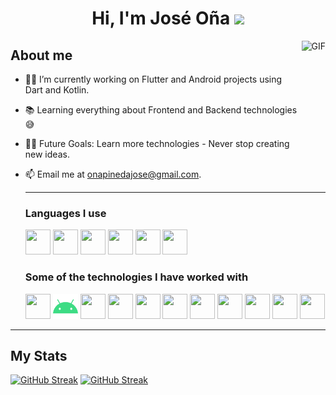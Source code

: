 <h1 align="center">Hi, I'm José Oña <img src="https://media.giphy.com/media/hvRJCLFzcasrR4ia7z/giphy.gif" width="35"></h1>
<img align="right" alt="GIF" height="160px" src="https://media.giphy.com/media/Ah3zHH7hvsSB2/giphy.gif" />


## About me
- 👨‍💻 I’m currently working on Flutter and Android projects using Dart and Kotlin.
- 📚 Learning everything about Frontend and Backend technologies 😅
- 💪🏼 Future Goals: Learn more technologies - Never stop creating new ideas.
- 📫 Email me at [onapinedajose@gmail.com](mailto:onapineda@gmail.com).

  ---

  ### Languages I use
 
  <code><img height="40" width="40" src="https://skillicons.dev/icons?i=dart"></code>
  <code><img height="40" width="40" src="https://skillicons.dev/icons?i=kotlin"></code>
  <code><img height="40" width="40" src="https://skillicons.dev/icons?i=java"></code>
  <code><img height="40" width="40" src="https://skillicons.dev/icons?i=mysql"></code>
  <code><img height="40" width="40" src="https://skillicons.dev/icons?i=html"></code>
  <code><img height="40" width="40" src="https://skillicons.dev/icons?i=css"></code>
  
  

  ### Some of the technologies I have worked with

  <code><img height="40" width="40" src="https://skillicons.dev/icons?i=flutter"></code>
  <code><img height="40" width="40" src="https://raw.githubusercontent.com/github/explore/80688e429a7d4ef2fca1e82350fe8e3517d3494d/topics/android/android.png"></code>
  <code><img height="40" width="40" src="https://skillicons.dev/icons?i=github"></code>
  <code><img height="40" width="40" src="https://skillicons.dev/icons?i=firebase"></code>
  <code><img height="40" width="40" src="https://skillicons.dev/icons?i=figma"></code>
  <code><img height="40" width="40" src="https://skillicons.dev/icons?i=git"></code>
  <code><img height="40" width="40" src="https://skillicons.dev/icons?i=vscode"></code>
  <code><img height="40" width="40" src="https://skillicons.dev/icons?i=python"></code>
  <code><img height="40" width="40" src="https://skillicons.dev/icons?i=c#"></code>
  <code><img height="40" width="40" src="https://skillicons.dev/icons?i=androidstudio"></code>
  <code><img height="40" width="40" src="https://skillicons.dev/icons?i=eclipse"></code>

 ---

 ## My Stats

 [![GitHub Streak](https://streak-stats.demolab.com?user=Joseeop&theme=catppuccin-mocha&hide_border=true)](https://git.io/streak-stats)
 [![GitHub Streak](https://github-readme-stats.vercel.app/api?username=Joseeop&show_icons=true&theme=synthwave)](https://git.io/streak-stats)
 
  
<!--
**Joseeop/Joseeop** is a ✨ _special_ ✨ repository because its `README.md` (this file) appears on your GitHub profile.

Here are some ideas to get you started:

- 🔭 I’m currently working on...
- 🌱 I’m currently learning ...
- 👯 I’m looking to collaborate on ...
- 🤔 I’m looking for help with ...
- 💬 Ask me about ...
- 📫 How to reach me: ...
- 😄 Pronouns: ...
- ⚡ Fun fact: ...
-->
